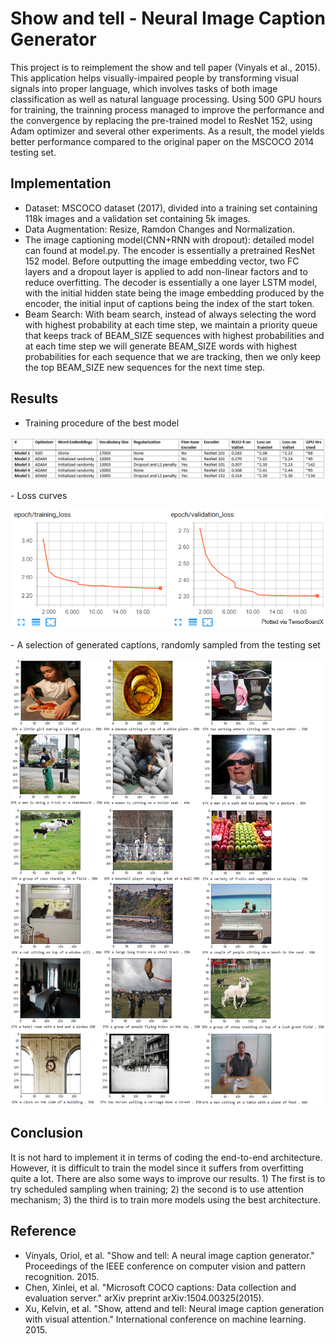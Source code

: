 # Show and tell - Neural Image Caption Generator
This project is to reimplement the show and tell paper (Vinyals et al., 2015). This application helps visually-impaired people by transforming visual signals into proper language, which involves tasks of both image classification as well as natural language processing. Using 500 GPU hours for training, the trainning process managed to improve the performance and the convergence by replacing the pre-trained model to ResNet 152, using Adam optimizer and several other experiments. As a result, the model yields better performance compared to the original paper on the MSCOCO 2014 testing set.

## Implementation
- Dataset: MSCOCO dataset (2017), divided into a training set containing 118k images and a validation set containing 5k images.
- Data Augmentation: Resize, Ramdon Changes and Normalization.
- The image captioning model(CNN+RNN with dropout): detailed model can found at model.py. The encoder is essentially a pretrained ResNet 152 model. Before outputting the image embedding vector, two FC layers and a dropout layer is applied to add non-linear factors and to reduce overfitting. The decoder is essentially a one layer LSTM model, with the initial hidden state being the image embedding produced by the encoder, the initial input of captions being the index of the start token.
- Beam Search: With beam search, instead of always selecting the word with highest probability at each time step, we maintain a priority queue that keeps track of BEAM_SIZE sequences with highest probabilities and at each time step we will generate BEAM_SIZE words with highest probabilities for each sequence that we are tracking, then we only keep the top BEAM_SIZE new sequences for the next time step.

## Results
- Training procedure of the best model
<p align="center">
  <img src="https://github.com/xiekt1993/Portfolio/blob/master/Neural_Image_Caption_Generator/examples2.png" width="750"/>
</p>
- Loss curves
<p align="center">
  <img src="https://github.com/xiekt1993/Portfolio/blob/master/Neural_Image_Caption_Generator/examples3.png" width="750"/>
</p>
- A selection of generated captions, randomly sampled from the testing set
<p align="center">
  <img src="https://github.com/xiekt1993/Portfolio/blob/master/Neural_Image_Caption_Generator/examples.png" width="750"/>
</p>

## Conclusion
It is not hard to implement it in terms of coding the end-to-end architecture. However, it is difficult to train the model since it suffers from overfitting quite a lot.
There are also some ways to improve our results. 1) The first is to try scheduled sampling when training; 2) the second is to use attention mechanism; 3) the third is to train more models using the best architecture.

## Reference
- Vinyals, Oriol, et al. "Show and tell: A neural image caption generator." Proceedings of the IEEE conference on computer vision and pattern recognition. 2015.
- Chen, Xinlei, et al. "Microsoft COCO captions: Data collection and evaluation server." arXiv preprint arXiv:1504.00325(2015).
- Xu, Kelvin, et al. "Show, attend and tell: Neural image caption generation with visual attention." International conference on machine learning. 2015.
